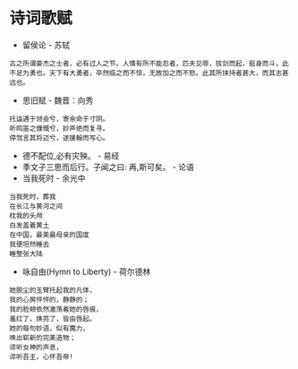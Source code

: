 # 诗词歌赋

* 留侯论 - 苏轼
```
古之所谓豪杰之士者，必有过人之节。人情有所不能忍者，匹夫见辱，拔剑而起，挺身而斗，此不足为勇也。天下有大勇者，卒然临之而不惊，无故加之而不怒。此其所挟持者甚大，而其志甚远也。
```
* 思旧赋 - 魏晋：向秀
```
托运遇于领会兮，寄余命于寸阴。
听鸣笛之慷慨兮，妙声绝而复寻。
停驾言其将迈兮，遂援翰而写心。
```

* 德不配位,必有灾殃。 - 易经
* 季文子三思而后行。子闻之曰: 再,斯可矣。 - 论语
* 当我死时 - 余光中


```
当我死时，葬我
在长江与黄河之间
枕我的头颅
白发盖着黄土
在中国，最美最母亲的国度
我便坦然睡去
睡整张大陆
```

* 咏自由(Hymn to Liberty) - 荷尔德林

```
她脱尘的玉臂托起我的凡体，
我的心房怦怦的，静静的；
我的脸颊依然激荡着她的唇痕，
羞红了，焕亮了，皆由唇起。
她的每句妙语，似有魔力，
唤出崭新的完美造物；
谛听女神的声息，
谛听吾主，心怀吾帝!
```

